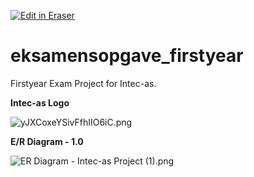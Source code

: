 [![Edit in Eraser](https://firebasestorage.googleapis.com/v0/b/second-petal-295822.appspot.com/o/images%2Fgithub%2FOpen%20in%20Eraser.svg?alt=media&token=968381c8-a7e7-472a-8ed6-4a6626da5501)](https://app.eraser.io/workspace/V5Ad1NgJJcGGNRQtrELH)
# eksamensopgave_firstyear
Firstyear Exam Project for Intec-as.

**Intec-as Logo**

![yJXCoxeYSivFfhIIO6iC.png](https://eraser.imgix.net/workspaces/V5Ad1NgJJcGGNRQtrELH/5DJecUAAWLgqCpQuZfWBE4wniJm1/nHUhAA895nLXfKtY0RR4.png?ixlib=js-3.7.0 "yJXCoxeYSivFfhIIO6iC.png")

**E/R Diagram - 1.0**

![ER Diagram - Intec-as Project (1).png](https://eraser.imgix.net/workspaces/V5Ad1NgJJcGGNRQtrELH/5DJecUAAWLgqCpQuZfWBE4wniJm1/XRVVaD5HAm2ZgaeXcDkX.png?ixlib=js-3.7.0 "ER Diagram - Intec-as Project (1).png")






<!--- Eraser file: https://app.eraser.io/workspace/V5Ad1NgJJcGGNRQtrELH --->